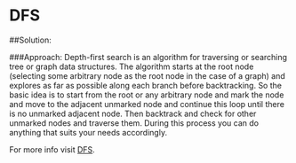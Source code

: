 # DFS

##Solution:

###Approach: Depth-first search is an algorithm for traversing or searching tree or graph data structures. The algorithm starts at the root node (selecting some arbitrary node as the root node in the case of a graph) and explores as far as possible along each branch before backtracking. So the basic idea is to start from the root or any arbitrary node and mark the node and move to the adjacent unmarked node and continue this loop until there is no unmarked adjacent node. Then backtrack and check for other unmarked nodes and traverse them. During this process you can do anything that suits your needs accordingly.

For more info visit [DFS](https://cp-algorithms.com/graph/depth-first-search.html).